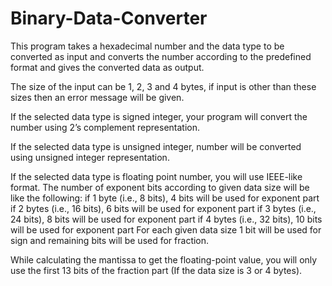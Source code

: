 # Binary-Data-Converter

This program takes a hexadecimal number and the data type to be converted as input and converts the number according to the predefined format and gives the converted data as output.

The size of the input can be 1, 2, 3 and 4 bytes, if input is other than these sizes then an error message will be given.

If the selected data type is signed integer, your program will convert the number using 2’s complement representation.

If the selected data type is unsigned integer, number will be converted using unsigned integer representation.

If the selected data type is floating point number, you will use IEEE-like format. The number of exponent bits according to given data size will be like the following: if 1 byte (i.e., 8 bits), 4 bits will be used for exponent part if 2 bytes (i.e., 16 bits), 6 bits will be used for exponent part if 3 bytes (i.e., 24 bits), 8 bits will be used for exponent part if 4 bytes (i.e., 32 bits), 10 bits will be used for exponent part For each given data size 1 bit will be used for sign and remaining bits will be used for fraction.

While calculating the mantissa to get the floating-point value, you will only use the first 13 bits of the fraction part (If the data size is 3 or 4 bytes).
